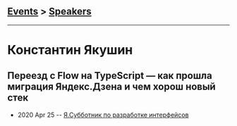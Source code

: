## [Events](../README.md) > [Speakers](../speakers.md)
---

# Константин Якушин

## Переезд с Flow на TypeScript — как прошла миграция Яндекс.Дзена и чем хорош новый стек
- 2020 Apr 25 -- [Я.Субботник по разработке интерфейсов](https://www.youtube.com/watch?v=3lZvd_JhawI)    
